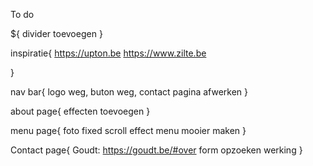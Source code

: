 To do

${
    divider toevoegen
}

inspiratie{
    https://upton.be
    https://www.zilte.be
    
}

nav bar{
    logo weg, buton weg, contact pagina afwerken
}

about page{
    effecten toevoegen
}

menu page{
    foto fixed scroll effect
    menu mooier maken
}

Contact page{
    Goudt: https://goudt.be/#over
    form opzoeken werking
}
